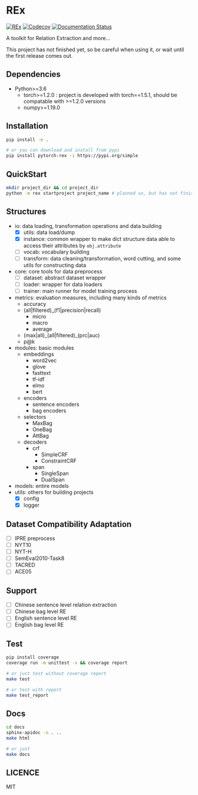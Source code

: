 # REx
[![REx](https://github.com/Spico197/REx/workflows/REx/badge.svg?branch=main)](https://github.com/Spico197/REx/actions)
[![Codecov](https://img.shields.io/codecov/c/github/Spico197/REx)](https://codecov.io/gh/Spico197/REx)
[![Documentation Status](https://readthedocs.org/projects/rex/badge/?version=main)](https://rex.readthedocs.io/en/main/?badge=main)


A toolkit for Relation Extraction and more...

This project has not finished yet, so be careful when using it, or wait until the first release comes out.

## Dependencies
- Python>=3.6
  - torch>=1.2.0 : project is developed with torch==1.5.1, should be compatable with >=1.2.0 versions
  - numpy>=1.19.0

## Installation
```bash
pip install -e .

# or you can download and install from pypi
pip install pytorch-rex -i https://pypi.org/simple
```

## QuickStart
```bash
mkdir project_dir && cd project_dir
python -m rex startproject project_name # planned so, but has not finished
```

## Structures
- io: data loading, transformation operations and data building
  - [x] utils: data load/dump
  - [x] instance: common wrapper to make dict structure data able to access their attributes by `obj.attribute`
  - [ ] vocab: vocabulary building
  - [ ] transform: data cleaning/transformation, word cutting, and some utils for constructing data
- core: core tools for data preprocess
  - [ ] dataset: abstract dataset wrapper
  - [ ] loader: wrapper for data loaders
  - [ ] trainer: main runner for model training process
- metrics: evaluation measures, including many kinds of metrics
  - accuracy
  - (all|filtered)_(f1|precision|recall)
    - micro
    - macro
    - average
  - (max|all)\_(all|filtered)\_(prc|auc)
  - p@k
- modules: basic modules
  - embeddings
    - word2vec
    - glove
    - fasttext
    - tf-idf
    - elmo
    - bert
  - encoders
    - sentence encoders
    - bag encoders
  - selectors
    - MaxBag
    - OneBag
    - AttBag
  - decoders
    - crf
      - SimpleCRF
      - ConstraintCRF
    - span
      - SingleSpan
      - DualSpan
- models: entire models
- utils: others for building projects
  - [x] config
  - [x] logger

## Dataset Compatibility Adaptation
- [ ] IPRE preprocess
- [ ] NYT10
- [ ] NYT-H
- [ ] SemEval2010-Task8
- [ ] TACRED
- [ ] ACE05

## Support
- [ ] Chinese sentence level relation extraction
- [ ] Chinese bag level RE
- [ ] English sentence level RE
- [ ] English bag level RE

## Test
```bash
pip install coverage
coverage run -m unittest -v && coverage report

# or just test without coverage report
make test

# or test with report
make test_report
```

## Docs
```bash
cd docs
sphinx-apidoc -o . ..
make html

# or just
make docs
```

## LICENCE
MIT
